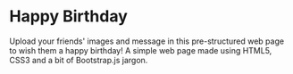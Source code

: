 # Happy Birthday

Upload your friends' images and message in this pre-structured web page to wish them a happy birthday!
A simple web page made using HTML5, CSS3 and a bit of Bootstrap.js jargon.
